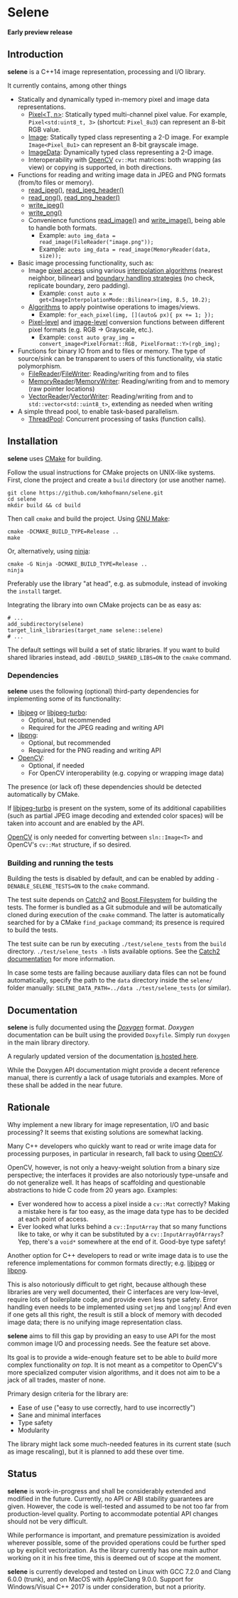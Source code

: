 # Selene

**Early preview release**

## Introduction

**selene** is a C++14 image representation, processing and I/O library.

It currently contains, among other things

  * Statically and dynamically typed in-memory pixel and image data representations.
  	* [Pixel<T, n>](https://github.com/kmhofmann/selene/blob/master/src/selene/img/Pixel.hpp): Statically typed multi-channel pixel value. For example, `Pixel<std:uint8_t, 3>` (shortcut: `Pixel_8u3`) can represent an 8-bit RGB value.
  	* [Image<T>](https://github.com/kmhofmann/selene/blob/master/src/selene/img/Image.hpp): Statically typed class representing a 2-D image. For example `Image<Pixel_8u1>` can represent an 8-bit grayscale image.
  	* [ImageData](https://github.com/kmhofmann/selene/blob/master/src/selene/img/ImageData.hpp): Dynamically typed class representing a 2-D image.
  	* Interoperability with [OpenCV](https://opencv.org/) `cv::Mat` matrices: both wrapping (as view) or copying is supported, in both directions. 
  * Functions for reading and writing image data in JPEG and PNG formats (from/to files or memory).
  	* [read_jpeg()](https://github.com/kmhofmann/selene/blob/master/src/selene/img/JPEGRead.hpp), [read_jpeg_header()](https://github.com/kmhofmann/selene/blob/master/src/selene/img/JPEGRead.hpp)
  	* [read_png()](https://github.com/kmhofmann/selene/blob/master/src/selene/img/PNGRead.hpp), [read_png_header()](https://github.com/kmhofmann/selene/blob/master/src/selene/img/PNGRead.hpp)
  	* [write_jpeg()](https://github.com/kmhofmann/selene/blob/master/src/selene/img/JPEGWrite.hpp)
  	* [write_png()](https://github.com/kmhofmann/selene/blob/master/src/selene/img/PNGWrite.hpp)
  	* Convenience functions [read_image()](https://github.com/kmhofmann/selene/blob/master/src/selene/img/IO.hpp) and [write_image()](https://github.com/kmhofmann/selene/blob/master/src/selene/img/IO.hpp), being able to handle both formats.
  	  * Example: `auto img_data = read_image(FileReader("image.png"));`
  	  * Example: `auto img_data = read_image(MemoryReader(data, size));`
  * Basic image processing functionality, such as:
    * Image [pixel access](https://github.com/kmhofmann/selene/blob/master/src/selene/img/ImageAccess.hpp) using various [interpolation algorithms](https://github.com/kmhofmann/selene/blob/master/src/selene/img/Interpolators.hpp) (nearest neighbor, bilinear) and [boundary handling strategies](https://github.com/kmhofmann/selene/blob/master/src/selene/img/Accessors.hpp) (no check, replicate boundary, zero padding).
      * Example: `const auto x = get<ImageInterpolationMode::Bilinear>(img, 8.5, 10.2);`
    * [Algorithms](https://github.com/kmhofmann/selene/blob/master/src/selene/img/Algorithms.hpp) to apply pointwise operations to images/views.
      * Example: `for_each_pixel(img, [](auto& px){ px += 1; });`
    * [Pixel-level](https://github.com/kmhofmann/selene/blob/master/src/selene/img/PixelConversions.hpp) and [image-level](https://github.com/kmhofmann/selene/blob/master/src/selene/img/ImageConversions.hpp) conversion functions between different pixel formats (e.g. RGB -> Grayscale, etc.).
      * Example: `const auto gray_img = convert_image<PixelFormat::RGB, PixelFormat::Y>(rgb_img);`
  * Functions for binary IO from and to files or memory. The type of source/sink can be transparent to users of this functionality, via static polymorphism.
    * [FileReader](https://github.com/kmhofmann/selene/blob/master/src/selene/io/FileReader.hpp)/[FileWriter](https://github.com/kmhofmann/selene/blob/master/src/selene/io/FileWriter.hpp): Reading/writing from and to files
    * [MemoryReader](https://github.com/kmhofmann/selene/blob/master/src/selene/io/MemoryReader.hpp)/[MemoryWriter](https://github.com/kmhofmann/selene/blob/master/src/selene/io/MemoryWriter.hpp): Reading/writing from and to memory (raw pointer locations)
    * [VectorReader](https://github.com/kmhofmann/selene/blob/master/src/selene/io/VectorReader.hpp)/[VectorWriter](https://github.com/kmhofmann/selene/blob/master/src/selene/io/VectorWriter.hpp): Reading/writing from and to `std::vector<std::uint8_t>`, extending as needed when writing
  * A simple thread pool, to enable task-based parallelism.
    * [ThreadPool](https://github.com/kmhofmann/selene/blob/master/src/selene/thread/ThreadPool.hpp): Concurrent processing of tasks (function calls).

## Installation

**selene** uses [CMake](https://cmake.org/) for building.

Follow the usual instructions for CMake projects on UNIX-like systems.
First, clone the project and create a `build` directory (or use another name).

    git clone https://github.com/kmhofmann/selene.git
    cd selene
    mkdir build && cd build

Then call `cmake` and build the project. Using [GNU Make](https://www.gnu.org/software/make/):

    cmake -DCMAKE_BUILD_TYPE=Release ..
    make

Or, alternatively, using [ninja](https://ninja-build.org/):

    cmake -G Ninja -DCMAKE_BUILD_TYPE=Release ..
    ninja

Preferably use the library "at head", e.g. as submodule, instead of invoking the `install` target.

Integrating the library into own CMake projects can be as easy as:

    # ...
    add_subdirectory(selene)
    target_link_libraries(target_name selene::selene)
    # ...

The default settings will build a set of static libraries.
If you want to build shared libraries instead, add `-DBUILD_SHARED_LIBS=ON` to the `cmake` command. 

### Dependencies

**selene** uses the following (optional) third-party dependencies for implementing some of its functionality:

  - [libjpeg](http://www.ijg.org/) or [libjpeg-turbo](https://github.com/libjpeg-turbo/libjpeg-turbo):
    - Optional, but recommended
    - Required for the JPEG reading and writing API
  - [libpng](http://www.libpng.org/pub/png/libpng.html):
    - Optional, but recommended
    - Required for the PNG reading and writing API
  - [OpenCV](https://opencv.org/):
    - Optional, if needed
    - For OpenCV interoperability (e.g. copying or wrapping image data)

The presence (or lack of) these dependencies should be detected automatically by CMake.

If [libjpeg-turbo](https://github.com/libjpeg-turbo/libjpeg-turbo) is present on the system, some of its additional
capabilities (such as partial JPEG image decoding and extended color spaces) will be taken into account and are enabled
by the API.

[OpenCV](https://opencv.org/) is only needed for converting between `sln::Image<T>` and OpenCV's `cv::Mat` structure, if
so desired.

### Building and running the tests

Building the tests is disabled by default, and can be enabled by adding `-DENABLE_SELENE_TESTS=ON` to the `cmake`
command.

The test suite depends on [Catch2](https://github.com/catchorg/Catch2) and [Boost.Filesystem](http://www.boost.org/) for
building the tests.
The former is bundled as a Git submodule and will be automatically cloned during execution of the `cmake` command.
The latter is automatically searched for by a CMake `find_package` command; its presence is required to build the tests.

The test suite can be run by executing `./test/selene_tests` from the `build` directory. `./test/selene_tests -h` lists
available options. See the [Catch2 documentation](https://github.com/catchorg/Catch2/blob/master/docs/command-line.md)
for more information.

In case some tests are failing because auxiliary data files can not be found automatically, specify the path to the
`data` directory inside the `selene/` folder manually: `SELENE_DATA_PATH=../data ./test/selene_tests` (or similar).

## Documentation

**selene** is fully documented using the [_Doxygen_](http://www.stack.nl/~dimitri/doxygen/) format.
_Doxygen_ documentation can be built using the provided `Doxyfile`.
Simply run `doxygen` in the main library directory.

A regularly updated version of the documentation [is hosted here](https://michael-hofmann.info/selene/).

While the Doxygen API documentation might provide a decent reference manual, there is currently a lack of usage
tutorials and examples.
More of these shall be added in the near future.

## Rationale

Why implement a new library for image representation, I/O and basic processing?
It seems that existing solutions are somewhat lacking.

Many C++ developers who quickly want to read or write image data for processing purposes, in particular in research,
fall back to using [OpenCV](https://opencv.org/).

OpenCV, however, is not only a heavy-weight solution from a binary size perspective; the interfaces it provides are
also notoriously type-unsafe and do not generalize well.
It has heaps of scaffolding and questionable abstractions to hide C code from 20 years ago.
Examples:

- Ever wondered how to access a pixel inside a `cv::Mat` correctly?
Making a mistake here is far too easy, as the image data type has to be decided at each point of access.
- Ever looked what lurks behind a `cv::InputArray` that so many functions like to take, or why it can be
substituted by a `cv::InputArrayOfArrays`?
Yep, there's a `void*` somewhere at the end of it.
Good-bye type safety!

Another option for C++ developers to read or write image data is to use the reference implementations for common formats
directly; e.g. [libjpeg](http://www.ijg.org/) or [libpng](http://www.libpng.org/pub/png/libpng.html).

This is also notoriously difficult to get right, because although these libraries are very well documented, their C
interfaces are very low-level, require lots of boilerplate code, and provide even less type safety.
Error handling even needs to be implemented using `setjmp` and `longjmp`!
And even if one gets all this right, the result is still a block of memory with decoded image data; there is no unifying
image representation class.

**selene** aims to fill this gap by providing an easy to use API for the most common image I/O and processing needs.
See the feature set above.

Its goal is to provide a wide-enough feature set to be able to _build_ more complex functionality _on top_.
It is not meant as a competitor to OpenCV's more specialized computer vision algorithms, and it does not aim to be a
jack of all trades, master of none.

Primary design criteria for the library are:
- Ease of use ("easy to use correctly, hard to use incorrectly")
- Sane and minimal interfaces
- Type safety
- Modularity

The library might lack some much-needed features in its current state (such as image rescaling), but it is planned to
add these over time.

## Status

**selene** is work-in-progress and shall be considerably extended and modified in the future.
Currently, no API or ABI stability guarantees are given.
However, the code is well-tested and assumed to be not too far from production-level quality.
Porting to accommodate potential API changes should not be very difficult.

While performance is important, and premature pessimization is avoided wherever possible, some of the provided
operations could be further sped up by explicit vectorization. As the library currently has one main author working on
it in his free time, this is deemed out of scope at the moment.

**selene** is currently developed and tested on Linux with GCC 7.2.0 and Clang 6.0.0 (trunk), and on MacOS with
AppleClang 9.0.0.
Support for Windows/Visual C++ 2017 is under consideration, but not a priority.